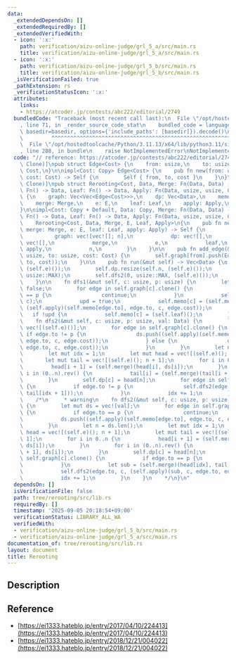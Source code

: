 ```yaml
---
data:
  _extendedDependsOn: []
  _extendedRequiredBy: []
  _extendedVerifiedWith:
  - icon: ':x:'
    path: verification/aizu-online-judge/grl_5_a/src/main.rs
    title: verification/aizu-online-judge/grl_5_a/src/main.rs
  - icon: ':x:'
    path: verification/aizu-online-judge/grl_5_b/src/main.rs
    title: verification/aizu-online-judge/grl_5_b/src/main.rs
  _isVerificationFailed: true
  _pathExtension: rs
  _verificationStatusIcon: ':x:'
  attributes:
    links:
    - https://atcoder.jp/contests/abc222/editorial/2749
  bundledCode: "Traceback (most recent call last):\n  File \"/opt/hostedtoolcache/Python/3.11.13/x64/lib/python3.11/site-packages/onlinejudge_verify/documentation/build.py\"\
    , line 71, in _render_source_code_stat\n    bundled_code = language.bundle(stat.path,\
    \ basedir=basedir, options={'include_paths': [basedir]}).decode()\n          \
    \         ^^^^^^^^^^^^^^^^^^^^^^^^^^^^^^^^^^^^^^^^^^^^^^^^^^^^^^^^^^^^^^^^^^^^^^^^^^^^^^^^^\n\
    \  File \"/opt/hostedtoolcache/Python/3.11.13/x64/lib/python3.11/site-packages/onlinejudge_verify/languages/rust.py\"\
    , line 288, in bundle\n    raise NotImplementedError\nNotImplementedError\n"
  code: "// reference: https://atcoder.jp/contests/abc222/editorial/2749\n\n#[derive(Debug,\
    \ Clone)]\npub struct Edge<Cost> {\n    from: usize,\n    to: usize,\n    cost:\
    \ Cost,\n}\n\nimpl<Cost: Copy> Edge<Cost> {\n    pub fn new(from: usize, to: usize,\
    \ cost: Cost) -> Self {\n        Self { from, to, cost }\n    }\n}\n\n#[derive(Debug,\
    \ Clone)]\npub struct Rerooting<Cost, Data, Merge: Fn(Data, Data) -> Data, E:\
    \ Fn() -> Data, Leaf: Fn() -> Data, Apply: Fn(Data, usize, usize, Cost) -> Data>\
    \ {\n    graph: Vec<Vec<Edge<Cost>>>,\n    dp: Vec<Data>,\n    memo: Vec<Data>,\n\
    \    merge: Merge,\n    e: E,\n    leaf: Leaf,\n    apply: Apply,\n    n: usize,\n\
    }\n\nimpl<Cost: Copy + Default, Data: Copy, Merge: Fn(Data, Data) -> Data, E:\
    \ Fn() -> Data, Leaf: Fn() -> Data, Apply: Fn(Data, usize, usize, Cost) -> Data>\n\
    \    Rerooting<Cost, Data, Merge, E, Leaf, Apply>\n{\n    pub fn new(n: usize,\
    \ merge: Merge, e: E, leaf: Leaf, apply: Apply) -> Self {\n        Self {\n  \
    \          graph: vec![vec![]; n],\n            dp: vec![],\n            memo:\
    \ vec![],\n            merge,\n            e,\n            leaf,\n           \
    \ apply,\n            n,\n        }\n    }\n\n    pub fn add_edge(&mut self, from:\
    \ usize, to: usize, cost: Cost) {\n        self.graph[from].push(Edge::new(from,\
    \ to, cost));\n    }\n\n    pub fn run(&mut self) -> Vec<Data> {\n        self.memo.resize(self.n,\
    \ (self.e)());\n        self.dp.resize(self.n, (self.e)());\n        self.dfs1(0,\
    \ usize::MAX);\n        self.dfs2(0, usize::MAX, (self.e)());\n        self.dp.clone()\n\
    \    }\n\n    fn dfs1(&mut self, c: usize, p: usize) {\n        let mut upd =\
    \ false;\n        for edge in self.graph[c].clone() {\n            if edge.to\
    \ == p {\n                continue;\n            }\n            self.dfs1(edge.to,\
    \ c);\n            upd = true;\n            self.memo[c] = (self.merge)(self.memo[c],\
    \ (self.apply)(self.memo[edge.to], edge.to, c, edge.cost));\n        }\n     \
    \   if !upd {\n            self.memo[c] = (self.leaf)();\n        }\n    }\n\n\
    \    fn dfs2(&mut self, c: usize, p: usize, val: Data) {\n        let mut ds =\
    \ vec![(self.e)()];\n        for edge in self.graph[c].clone() {\n           \
    \ if edge.to != p {\n                ds.push((self.apply)(self.memo[edge.to],\
    \ edge.to, c, edge.cost));\n            } else {\n                ds.push((self.apply)(val,\
    \ edge.to, c, edge.cost));\n            }\n        }\n        let n = ds.len();\n\
    \        let mut idx = 1;\n        let mut head = vec![(self.e)(); n + 1];\n \
    \       let mut tail = vec![(self.e)(); n + 1];\n        for i in 0..n {\n   \
    \         head[i + 1] = (self.merge)(head[i], ds[i]);\n        }\n        for\
    \ i in (0..n).rev() {\n            tail[i] = (self.merge)(tail[i + 1], ds[i]);\n\
    \        }\n        self.dp[c] = head[n];\n        for edge in self.graph[c].clone()\
    \ {\n            if edge.to != p {\n                self.dfs2(edge.to, c, (self.merge)(head[idx],\
    \ tail[idx + 1]));\n            }\n            idx += 1;\n        }\n    }\n\n\
    \    /*\n     * warning\n    fn dfs2(&mut self, c: usize, p: usize, val: Data)\
    \ {\n        let mut ds = vec![val];\n        for edge in self.graph[c].clone()\
    \ {\n            if edge.to == p {\n                continue;\n            }\n\
    \            ds.push((self.apply)(self.memo[edge.to], edge.to, c, edge.cost));\n\
    \        }\n        let n = ds.len();\n        let mut idx = 1;\n        let mut\
    \ head = vec![(self.e)(); n + 1];\n        let mut tail = vec![(self.e)(); n +\
    \ 1];\n        for i in 0..n {\n            head[i + 1] = (self.merge)(head[i],\
    \ ds[i]);\n        }\n        for i in (0..n).rev() {\n            tail[i] = (self.merge)(tail[i\
    \ + 1], ds[i]);\n        }\n        self.dp[c] = head[n];\n        for edge in\
    \ self.graph[c].clone() {\n            if edge.to == p {\n                continue;\n\
    \            }\n            let sub = (self.merge)(head[idx], tail[idx + 1]);\n\
    \            self.dfs2(edge.to, c, (self.apply)(sub, c, edge.to, edge.cost));\n\
    \            idx += 1;\n        }\n    }\n    */\n}\n"
  dependsOn: []
  isVerificationFile: false
  path: tree/rerooting/src/lib.rs
  requiredBy: []
  timestamp: '2025-09-05 20:18:54+09:00'
  verificationStatus: LIBRARY_ALL_WA
  verifiedWith:
  - verification/aizu-online-judge/grl_5_b/src/main.rs
  - verification/aizu-online-judge/grl_5_a/src/main.rs
documentation_of: tree/rerooting/src/lib.rs
layout: document
title: Rerooting
---
```


## Description

## Reference
- [https://ei1333.hateblo.jp/entry/2017/04/10/224413](https://ei1333.hateblo.jp/entry/2017/04/10/224413)
- [https://ei1333.hateblo.jp/entry/2018/12/21/004022](https://ei1333.hateblo.jp/entry/2018/12/21/004022)
